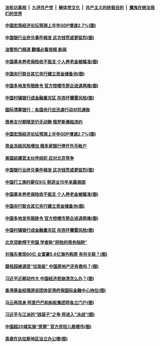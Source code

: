 ####  [法轮功真相](../../../../basic/blob/master/README.md?t=06270131) &nbsp;|&nbsp; [九评共产党](../../../../9ping.md/blob/master/README.md?t=06270131) &nbsp;|&nbsp; [解体党文化](../../../../jtdwh.md/blob/master/README.md?t=06270131)  &nbsp;|&nbsp; [共产主义的终极目的](../../../../gczydzjmd.md/blob/master/README.md?t=06270131) &nbsp;|&nbsp; [魔鬼在统治我们的世界](../../../../mgztzwmdsj.md/blob/master/README.md?t=06270131) 

#### [中国宏观经济论坛预测上半年GDP增速2.7%(图)](../pages/p5/1010216.md?t=06270131) 

#### [中国银行业挤兑事件频发 这次钱荒或更猛烈(图)](../pages/p5/1010154.md?t=06270131) 

#### [油管热门频道 翻墙必看视频 新闻](http://45.76.130.85:81/youtube.html?06270131)

#### [中国基本养老保险收不抵支 个人养老金被瞄准(图)](../pages/p5/1010166.md?t=06270131) 

#### [中国央行联合其它央行建立资金储备池(图)](../pages/p5/1010162.md?t=06270131) 

#### [中国多地发布限跌令 官方控楼市房企进退两难(图)](../pages/p5/1010159.md?t=06270131) 

#### [中国村镇银行成金融重灾区 存连环爆雷风险(图)](../pages/p5/1010155.md?t=06270131) 

#### [国际清算银行：各国央行应迅速行动对抗通胀](../pages/p5/1010237.md?t=06270131) 

#### [债券支付期限至仍无动静 俄罗斯濒临违约](../pages/p5/1010234.md?t=06270131) 

#### [中国宏观经济论坛预测上半年GDP增速2.7%(图)](../pages/p5/1010216.md?t=06270131) 

#### [资金冻结风险增加 俄多家银行停开外币帐户](../pages/p5/1010201.md?t=06270131) 

#### [美国组建蓝太伙伴组织 应对北京竞争](../pages/p5/1010200.md?t=06270131) 

#### [中国银行业挤兑事件频发 这次钱荒或更猛烈(图)](../pages/p5/1010154.md?t=06270131) 

#### [中国打工族时薪仅9元 制造业15年来最艰困](../pages/p5/1010167.md?t=06270131) 

#### [中国基本养老保险收不抵支 个人养老金被瞄准(图)](../pages/p5/1010166.md?t=06270131) 

#### [中国央行联合其它央行建立资金储备池(图)](../pages/p5/1010162.md?t=06270131) 

#### [中国多地发布限跌令 官方控楼市房企进退两难(图)](../pages/p5/1010159.md?t=06270131) 

#### [中国村镇银行成金融重灾区 存连环爆雷风险(图)](../pages/p5/1010155.md?t=06270131) 

#### [北京贷款榨干穷国 学者称“阴险的债务陷阱”](../pages/p5/1010125.md?t=06270131) 

#### [刘强东套现60亿 女富豪5.6亿海外购房 有何关联？(图)](../pages/p5/1010124.md?t=06270131) 

#### [碧桂园被调至“垃圾级” 中国房地产还有救吗？(图)](../pages/p5/1010115.md?t=06270131) 

#### [习近平近期动作大 中国经济若崩溃怎么办？(图)](../pages/p5/1010082.md?t=06270131) 

#### [香港基金经理游说团体促港府保国际金融中心地位(图)](../pages/p5/1010081.md?t=06270131) 

#### [马云再现身 阿里巴巴和蚂蚁集团将各立门户(图)](../pages/p5/1010073.md?t=06270131) 

#### [习近平与江派的“钱袋子”之争 将进入“决战”(图)](../pages/p5/1010069.md?t=06270131) 

#### [中国超20城实施“房票” 官方歪招儿救楼市(图)](../pages/p5/1010067.md?t=06270131) 

#### [高盛在达拉斯地区设立办公楼(图)](../pages/p5/1010008.md?t=06270131) 

<img src='http://gfw-breaker.win/goodnews/indexes/p5.md' width='0px' height='0px'/>
